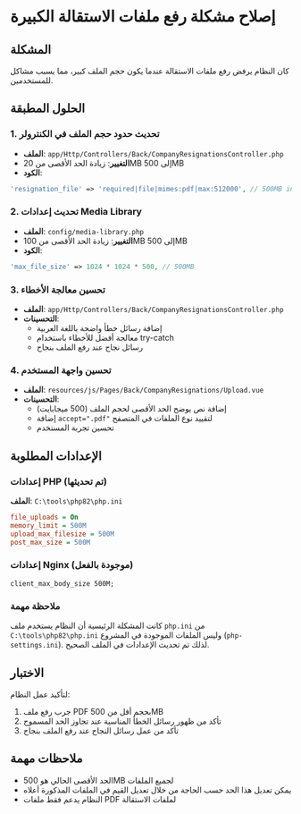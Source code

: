 # إصلاح مشكلة رفع ملفات الاستقالة الكبيرة

## المشكلة
كان النظام يرفض رفع ملفات الاستقالة عندما يكون حجم الملف كبير، مما يسبب مشاكل للمستخدمين.

## الحلول المطبقة

### 1. تحديث حدود حجم الملف في الكنترولر
- **الملف**: `app/Http/Controllers/Back/CompanyResignationsController.php`
- **التغيير**: زيادة الحد الأقصى من 20MB إلى 500MB
- **الكود**:
```php
'resignation_file' => 'required|file|mimes:pdf|max:512000', // 500MB in KB
```

### 2. تحديث إعدادات Media Library
- **الملف**: `config/media-library.php`
- **التغيير**: زيادة الحد الأقصى من 100MB إلى 500MB
- **الكود**:
```php
'max_file_size' => 1024 * 1024 * 500, // 500MB
```

### 3. تحسين معالجة الأخطاء
- **الملف**: `app/Http/Controllers/Back/CompanyResignationsController.php`
- **التحسينات**:
  - إضافة رسائل خطأ واضحة باللغة العربية
  - معالجة أفضل للأخطاء باستخدام try-catch
  - رسائل نجاح عند رفع الملف بنجاح

### 4. تحسين واجهة المستخدم
- **الملف**: `resources/js/Pages/Back/CompanyResignations/Upload.vue`
- **التحسينات**:
  - إضافة نص يوضح الحد الأقصى لحجم الملف (500 ميجابايت)
  - إضافة `accept=".pdf"` لتقييد نوع الملفات في المتصفح
  - تحسين تجربة المستخدم

## الإعدادات المطلوبة

### إعدادات PHP (تم تحديثها)
**الملف**: `C:\tools\php82\php.ini`
```ini
file_uploads = On
memory_limit = 500M
upload_max_filesize = 500M
post_max_size = 500M
```

### إعدادات Nginx (موجودة بالفعل)
```nginx
client_max_body_size 500M;
```

### ملاحظة مهمة
كانت المشكلة الرئيسية أن النظام يستخدم ملف `php.ini` من `C:\tools\php82\php.ini` وليس الملفات الموجودة في المشروع (`php-settings.ini`). لذلك تم تحديث الإعدادات في الملف الصحيح.

## الاختبار
لتأكيد عمل النظام:
1. جرب رفع ملف PDF بحجم أقل من 500MB
2. تأكد من ظهور رسائل الخطأ المناسبة عند تجاوز الحد المسموح
3. تأكد من عمل رسائل النجاح عند رفع الملف بنجاح

## ملاحظات مهمة
- الحد الأقصى الحالي هو 500MB لجميع الملفات
- يمكن تعديل هذا الحد حسب الحاجة من خلال تعديل القيم في الملفات المذكورة أعلاه
- النظام يدعم فقط ملفات PDF لملفات الاستقالة
